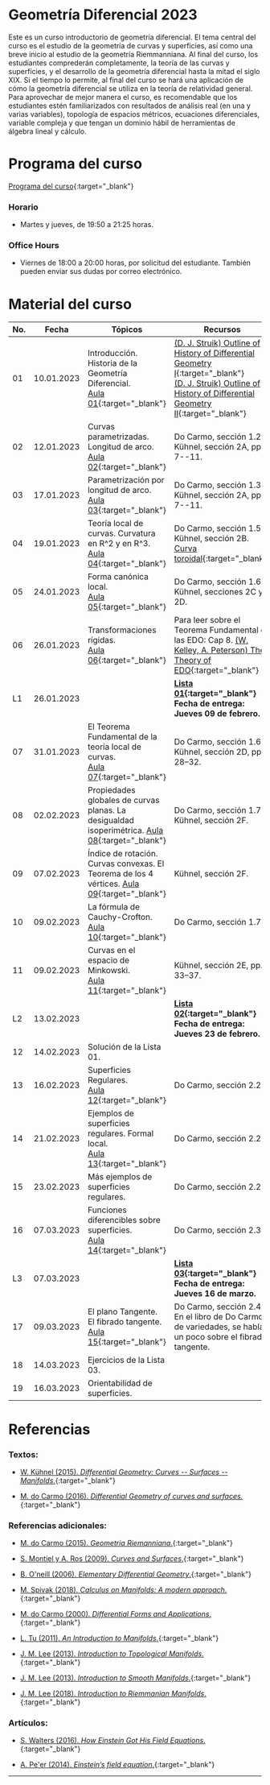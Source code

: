 # Geometría Diferencial 2023

Este es un curso introductorio de geometría diferencial. El tema central del curso es el estudio de la geometría de curvas y superfícies, así como una breve inicio al estudio de la geometría Riemmanniana. Al final del curso, los estudiantes comprederán completamente, la teoría de las curvas y superfícies, y el desarrollo de la geometría diferencial hasta la mitad el siglo XIX. Si el tiempo lo permite, al final del curso se hará una aplicación de cómo la geometría diferencial se utiliza en la teoría de relatividad general. Para aprovechar de mejor manera el curso, es recomendable que los estudiantes estén familiarizados con resultados de análisis real (en una y varias variables), topología de espacios métricos, ecuaciones diferenciales, variable compleja y que tengan un dominio hábil de herramientas de álgebra lineal y cálculo.

# Programa del curso
<div id='id-programa'/>

[Programa del curso](programa/Programa-gd2023.pdf){:target="_blank"}

### Horario
<div id='id-horario'/>

* Martes y jueves, de 19:50 a 21:25 horas.

### Office Hours
<div id='id-office'/>

* Viernes de 18:00 a 20:00 horas, por solicitud del estudiante. También pueden enviar sus dudas por correo electrónico.


# Material del curso
<div id='id-material'/>

  **No.**  | **Fecha**    | **Tópicos**                                                                    | **Recursos**
  -------- | ------------ | ------------------------------------------------------------------------------ |  -------------------------------------
  01       | 10.01.2023   | Introducción. Historia de la Geometría Diferencial. <br/> [Aula 01](aulas/Aula01.pdf){:target="_blank"} | [(D. J. Struik) Outline of History of Differential Geometry I](lectures/struik1933_I.pdf){:target="_blank"} <br/> [(D. J. Struik) Outline of History of Differential Geometry II](lectures/struik1933_II.pdf){:target="_blank"}
  02       | 12.01.2023   | Curvas parametrizadas. Longitud de arco. <br/> [Aula 02](aulas/Aula02.pdf){:target="_blank"} | Do Carmo, sección 1.2. <br/> Kühnel, sección 2A, pp. 7--11.
  03       | 17.01.2023   | Parametrización por longitud de arco. [Aula 03](aulas/Aula03.pdf){:target="_blank"} | Do Carmo, sección 1.3. <br/> Kühnel, sección 2A, pp. 7--11.
  04       | 19.01.2023   | Teoría local de curvas. Curvatura en R^2 y en R^3. [Aula 04](aulas/Aula04.pdf){:target="_blank"} | Do Carmo, sección 1.5. Kühnel, sección 2B. <br/> [Curva toroidal](code/toroidal_curve.ggb){:target="_blank"}
  05       | 24.01.2023   | Forma canónica local. <br/> [Aula 05](aulas/Aula05.pdf){:target="_blank"} | Do Carmo, sección 1.6. <br/> Kühnel, secciones 2C y 2D.
  06       | 26.01.2023   | Transformaciones rígidas. <br/> [Aula 06](aulas/Aula06.pdf){:target="_blank"} | Para leer sobre el Teorema Fundamental de las EDO: Cap 8. [(W. Kelley, A. Peterson) The Theory of EDO](http://library.lol/main/6CC3B361D2F1430322DE2E6379262779){:target="_blank"}
  L1       | 26.01.2023   |                                  | **[Lista 01](listas/lista01.pdf){:target="_blank"}** <br/> **Fecha de entrega: Jueves 09 de febrero.**
  07       | 31.01.2023   | El Teorema Fundamental de la teoría local de curvas. <br/> [Aula 07](aulas/Aula07.pdf){:target="_blank"} | Do Carmo, sección 1.6. <br/> Kühnel, sección 2D, pp. 28–32.
  08       | 02.02.2023   | Propiedades globales de curvas planas. La desigualdad isoperimétrica. [Aula 08](aulas/Aula08.pdf){:target="_blank"} | Do Carmo, sección 1.7. <br/> Kühnel, sección 2F. 
  09       | 07.02.2023  | Índice de rotación. Curvas convexas. El Teorema de los 4 vértices. [Aula 09](aulas/Aula09.pdf){:target="_blank"} | Kühnel, sección 2F.
  10       | 09.02.2023  | La fórmula de Cauchy-Crofton. <br/> [Aula 10](aulas/Aula10.pdf){:target="_blank"} | Do Carmo, sección 1.7.
  11       | 09.02.2023  | Curvas en el espacio de Minkowski. <br/> [Aula 11](aulas/Aula11.pdf){:target="_blank"} | Kühnel, sección 2E, pp. 33–37.
  L2       | 13.02.2023  |                                   | **[Lista 02](listas/lista02.pdf){:target="_blank"}** <br/> **Fecha de entrega: Jueves 23 de febrero.**
  12       | 14.02.2023  | Solución de la Lista 01.          | 
  13       | 16.02.2023  | Superficies Regulares. <br/> [Aula 12](aulas/Aula12.pdf){:target="_blank"} | Do Carmo, sección 2.2.
  14       | 21.02.2023  | Ejemplos de superficies regulares. Formal local. <br/> [Aula 13](aulas/Aula13.pdf){:target="_blank"} | Do Carmo, sección 2.2.
  15       | 23.02.2023  | Más ejemplos de superficies regulares. <br/> | Do Carmo, sección 2.2.
  16       | 07.03.2023  | Funciones diferencibles sobre superficies. <br/> [Aula 14](aulas/Aula14.pdf){:target="_blank"} | Do Carmo, sección 2.3. 
  L3       | 07.03.2023  |                                   | **[Lista 03](listas/lista03.pdf){:target="_blank"}** <br/> **Fecha de entrega: Jueves 16 de marzo.**
  17       | 09.03.2023  | El plano Tangente. El fibrado tangente. <br/> [Aula 15](aulas/Aula15.pdf){:target="_blank"} | Do Carmo, sección 2.4. <br/> En el libro de Do Carmo de variedades, se habla un poco sobre el fibrado tangente. 
  18       | 14.03.2023  | Ejercicios de la Lista 03.        | 
  19       | 16.03.2023  | Orientabilidad de superficies.    | 
      
  
# Referencias
<div id='id-ref'/>

### Textos:

* [W. Kühnel (2015). *Differential Geometry: Curves -- Surfaces -- Manifolds*.](http://library.lol/main/53E1F3479CBDF2FB78ADDD478E32BB89){:target="_blank"}

* [M. do Carmo (2016). *Differential Geometry of curves and surfaces*.](http://library.lol/main/31E323C7F16E529A2B0B9355A2FE3E31){:target="_blank"}

### Referencias adicionales:

* [M. do Carmo (2015). *Geometria Riemanniana*.](http://library.lol/main/5AF1D617DE1FD78BFCC893F386EF19D7){:target="_blank"}

* [S. Montiel y A. Ros (2009). *Curves and Surfaces*.](http://library.lol/main/0A4400CD07A838BD0667C39248A378CF){:target="_blank"}

* [B. O'neill (2006). *Elementary Differential Geometry*.](http://library.lol/main/28060EF7E136181D96ED01F7A5A05E5D){:target="_blank"}

* [M. Spivak (2018). *Calculus on Manifolds: A modern approach*.](http://library.lol/main/EA5FD5AEB32C27C227649EB88448DAC1){:target="_blank"}

* [M. do Carmo (2000). *Differential Forms and Applications*.](http://library.lol/main/CE7E2584D231805DB923859930650BCF){:target="_blank"}

* [L. Tu (2011). *An Introduction to Manifolds*.](http://library.lol/main/67E1DE09798BBB7A9EC6CB30F67FA582){:target="_blank"}

* [J. M. Lee (2013). *Introduction to Topological Manifolds*.](http://library.lol/main/E1C4A1720315F49A2BA40F5C9C959430){:target="_blank"}

* [J. M. Lee (2013). *Introduction to Smooth Manifolds*.](http://library.lol/main/00D8D81EDF732351D00BF90D16231216){:target="_blank"}

* [J. M. Lee (2018). *Introduction to Riemmanian Manifolds*.](http://library.lol/main/FDE4E270BF68DEA8EC92CCD1D739FBED){:target="_blank"}

### Artículos:

* [S. Walters (2016). *How Einstein Got His Field Equations*.](https://arxiv.org/pdf/1608.05752.pdf){:target="_blank"}

* [A. Pe'er (2014). *Einstein’s field equation*.](http://www.physics.ucc.ie/apeer/PY4112/Einstein.pdf){:target="_blank"}

---
